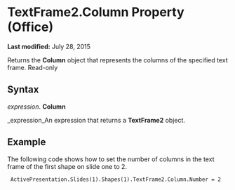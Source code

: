 
# TextFrame2.Column Property (Office)

 **Last modified:** July 28, 2015

Returns the  **Column** object that represents the columns of the specified text frame. Read-only

## Syntax

 _expression_. **Column**

 _expression_An expression that returns a  **TextFrame2** object.


## Example

The following code shows how to set the number of columns in the text frame of the first shape on slide one to 2.


```
 ActivePresentation.Slides(1).Shapes(1).TextFrame2.Column.Number = 2
```


